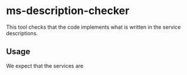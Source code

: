 # ms-description-checker
This tool checks that the code implements what is written in the service descriptions.

## Usage
We expect that the services are 